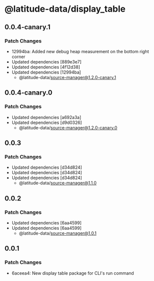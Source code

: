 # @latitude-data/display_table

## 0.0.4-canary.1

### Patch Changes

- 12994ba: Added new debug heap measurement on the bottom right corner
- Updated dependencies [889e3e7]
- Updated dependencies [4f12d38]
- Updated dependencies [12994ba]
  - @latitude-data/source-manager@1.2.0-canary.1

## 0.0.4-canary.0

### Patch Changes

- Updated dependencies [a692a3a]
- Updated dependencies [d9d0326]
  - @latitude-data/source-manager@1.2.0-canary.0

## 0.0.3

### Patch Changes

- Updated dependencies [d34d824]
- Updated dependencies [d34d824]
- Updated dependencies [d34d824]
  - @latitude-data/source-manager@1.1.0

## 0.0.2

### Patch Changes

- Updated dependencies [6aa4599]
- Updated dependencies [6aa4599]
  - @latitude-data/source-manager@1.0.1

## 0.0.1

### Patch Changes

- 6aceea4: New display table package for CLI's run command
